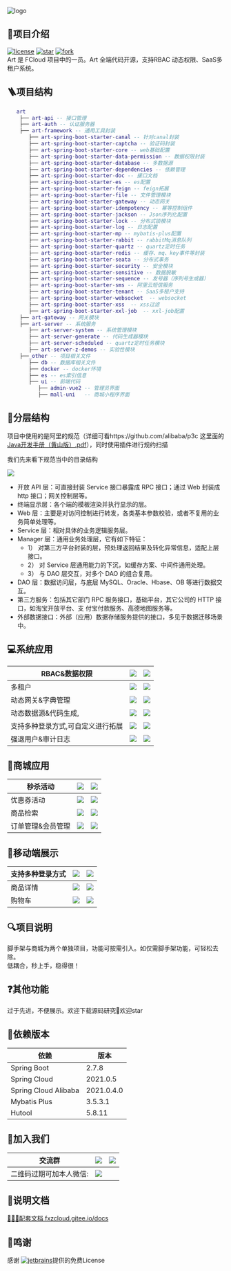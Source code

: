 ![logo](https://cdn.staticaly.com/gh/fxzbiz/img@url/2022/11/19/d9Qz42.svg)

##  🚀项目介绍
[![license](https://img.shields.io/badge/License-Apache%202.0-%20)](https://gitee.com/fxz-cloud/art/blob/master/LICENSE)
[![star](https://gitee.com/fxz-cloud/art/badge/star.svg?theme=dark)](https://gitee.com/fxz-cloud/art/stargazers) 
[![fork](https://gitee.com/fxz-cloud/art/badge/fork.svg?theme=dark)](https://gitee.com/fxz-cloud/art/members)
<br/>
Art 是 FCloud 项目中的一员。Art 全端代码开源，支持RBAC 动态权限、SaaS多租户系统。


## 🪜项目结构
```lua
   art
    ├── art-api -- 接口管理
    ├── art-auth -- 认证服务器
    ├── art-framework -- 通用工具封装
       ├── art-spring-boot-starter-canal -- 针对canal封装
       ├── art-spring-boot-starter-captcha -- 验证码封装
       ├── art-spring-boot-starter-core -- web基础配置
       ├── art-spring-boot-starter-data-permission -- 数据权限封装
       ├── art-spring-boot-starter-database -- 多数据源
       ├── art-spring-boot-starter-dependencies -- 依赖管理
       ├── art-spring-boot-starter-doc -- 接口文档
       ├── art-spring-boot-starter-es -- es配置
       ├── art-spring-boot-starter-feign -- feign拓展
       ├── art-spring-boot-starter-file -- 文件管理模块
       ├── art-spring-boot-starter-gateway -- 动态网关
       ├── art-spring-boot-starter-idempotency -- 幂等控制组件
       ├── art-spring-boot-starter-jackson -- Json序列化配置
       ├── art-spring-boot-starter-lock -- 分布式锁模块
       ├── art-spring-boot-starter-log -- 日志配置
       ├── art-spring-boot-starter-mp -- mybatis-plus配置
       ├── art-spring-boot-starter-rabbit -- rabbitMq消息队列
       ├── art-spring-boot-starter-quartz -- quartz定时任务
       ├── art-spring-boot-starter-redis -- 缓存、mq、key事件等封装
       ├── art-spring-boot-starter-seata -- 分布式事务
       ├── art-spring-boot-starter-security -- 安全模块
       ├── art-spring-boot-starter-sensitive -- 数据脱敏
       ├── art-spring-boot-starter-sequence -- 发号器（序列号生成器）
       ├── art-spring-boot-starter-sms -- 阿里云短信服务
       ├── art-spring-boot-starter-tenant -- SaaS多租户支持
       ├── art-spring-boot-starter-websocket  -- websocket
       ├── art-spring-boot-starter-xss  -- xss过滤
       ├── art-spring-boot-starter-xxl-job  -- xxl-job配置
    ├── art-gateway -- 网关模块
    ├── art-server -- 系统服务
       ├── art-server-system -- 系统管理模块
       ├── art-server-generate -- 代码生成器模块
       ├── art-server-scheduled -- quartz定时任务模块
       ├── art-server-z-demos -- 实验性模块
    ├──_other -- 项目相关文件
       ├── db -- 数据库相关文件
       ├── docker -- docker环境
       ├── es -- es索引信息   
       ├── ui -- 前端代码
          ├── admin-vue2 -- 管理员界面
          ├── mall-uni   -- 商城小程序界面
```
## 📖分层结构

项目中使用的是阿里的规范（详细可看https://github.com/alibaba/p3c 这里面的[Java开发手册（黄山版）.pdf](https://github.com/alibaba/p3c/blob/master/Java%E5%BC%80%E5%8F%91%E6%89%8B%E5%86%8C(%E9%BB%84%E5%B1%B1%E7%89%88).pdf)），同时使用插件进行规约扫描

我们先来看下规范当中的目录结构

![](https://cdn.staticaly.com/gh/fxzbiz/img@url/2022/11/26/Ql0Dur.png)

- 开放 API 层：可直接封装 Service 接口暴露成 RPC 接口；通过 Web 封装成 http 接口；网关控制层等。
- 终端显示层：各个端的模板渲染并执行显示的层。
- Web 层：主要是对访问控制进行转发，各类基本参数校验，或者不复用的业务简单处理等。
- Service 层：相对具体的业务逻辑服务层。
- Manager 层：通用业务处理层，它有如下特征：
    -  1） 对第三方平台封装的层，预处理返回结果及转化异常信息，适配上层接口。
    -  2） 对 Service 层通用能力的下沉，如缓存方案、中间件通用处理。
    -  3） 与 DAO 层交互，对多个 DAO 的组合复用。
- DAO 层：数据访问层，与底层 MySQL、Oracle、Hbase、OB 等进行数据交互。
- 第三方服务：包括其它部门 RPC 服务接口，基础平台，其它公司的 HTTP 接口，如淘宝开放平台、支 付宝付款服务、高德地图服务等。
- 外部数据接口：外部（应用）数据存储服务提供的接口，多见于数据迁移场景中。

## 💻系统应用

| RBAC&数据权限                     | ![](https://cdn.staticaly.com/gh/fxzbiz/img@url/2022/11/26/v5m3e1.png) | ![](https://cdn.staticaly.com/gh/fxzbiz/img@url/2022/11/19/Wb1Xck.png) |
| --------------------------------- | ------------------------------------------------------------ | ------------------------------------------------------------ |
| 多租户                            | ![](https://cdn.staticaly.com/gh/fxzbiz/img@url/2022/11/26/IQ7uvi.png) | ![](https://cdn.staticaly.com/gh/fxzbiz/img@url/2022/11/26/mPf6tH.png) |
| 动态网关&字典管理                 | ![](https://cdn.staticaly.com/gh/fxzbiz/img@url/2022/11/19/ZOGHdk.png) | ![](https://cdn.staticaly.com/gh/fxzbiz/img@url/2022/11/19/OZSRwm.png) |
| 动态数据源&代码生成,              | ![](https://cdn.staticaly.com/gh/fxzbiz/img@url/2022/11/19/UCiIcm.png) | ![](https://cdn.staticaly.com/gh/fxzbiz/img@url/2022/11/19/DR2mTD.png) |
| 支持多种登录方式,可自定义进行拓展 | ![](https://cdn.staticaly.com/gh/fxzbiz/img@url/2022/11/19/6Mr28s.png) | ![](https://cdn.staticaly.com/gh/fxzbiz/img@url/2022/11/19/3Z3LIE.png) |
| 强退用户&审计日志                 | ![](https://cdn.staticaly.com/gh/fxzbiz/img@url/2022/11/19/q49Fii.png) | ![](https://cdn.staticaly.com/gh/fxzbiz/img@url/2022/11/19/q49Fii.png) |


## 🎁商城应用

| 秒杀活动          | ![](https://cdn.staticaly.com/gh/fxzbiz/img@url/2022/11/19/WbsMOF.png) | ![](https://cdn.staticaly.com/gh/fxzbiz/img@url/2022/11/19/xzQlSf.png) |
| ----------------- | ------------------------------------------------------------ | ------------------------------------------------------------ |
| 优惠券活动        | ![](https://cdn.staticaly.com/gh/fxzbiz/img@url/2022/11/19/eQpsqF.png) | ![](https://cdn.staticaly.com/gh/fxzbiz/img@url/2022/11/19/a2FHWN.png) |
| 商品检索          | ![](https://cdn.staticaly.com/gh/fxzbiz/img@url/2022/11/19/9V94xp.png) | ![](https://cdn.staticaly.com/gh/fxzbiz/img@url/2022/11/19/CKYzR4.png) |
| 订单管理&会员管理 | ![](https://cdn.staticaly.com/gh/fxzbiz/img@url/2022/11/19/Xw6k8N.png) | ![](https://cdn.staticaly.com/gh/fxzbiz/img@url/2022/11/19/feS6Ao.png) |



## 📱移动端展示

| 支持多种登录方式 | ![](https://cdn.staticaly.com/gh/fxzbiz/img@url/2022/11/19/uod52k.png) | ![](https://cdn.staticaly.com/gh/fxzbiz/img@url/2022/11/19/miu152.png) |
| ---------------- | ------------------------------------------------------------ | ------------------------------------------------------------ |
| 商品详情         | ![](https://cdn.staticaly.com/gh/fxzbiz/img@url/2022/11/19/cYEjX8.png) | ![](https://cdn.staticaly.com/gh/fxzbiz/img@url/2022/11/19/pwUEN0.png) |
| 购物车           | ![](https://cdn.staticaly.com/gh/fxzbiz/img@url/2022/11/19/qip5o6.png) | ![](https://cdn.staticaly.com/gh/fxzbiz/img@url/2022/11/19/3sTPGv.png) |

## 🔍项目说明
脚手架与商城为两个单独项目，功能可按需引入。如仅需脚手架功能，可轻松去除。<br/>
低耦合，秒上手，稳得很！
## ❓其他功能
过于先进，不便展示。欢迎下载源码研究🧐欢迎star
## 🍓依赖版本

| 依赖                   | 版本         |
|----------------------|------------|
| Spring Boot          | 2.7.8      |
| Spring Cloud         | 2021.0.5   |
| Spring Cloud Alibaba | 2021.0.4.0 |
| Mybatis Plus         | 3.5.3.1    |
| Hutool               | 5.8.11     |



## 🍺加入我们
| 交流群                  | ![](https://cdn.staticaly.com/gh/fxzbiz/img@url/2022/11/19/dqDn4c.png) | ![](https://cdn.staticaly.com/gh/fxzbiz/img@url/2023/02/10/52TCUt.jpg) |
| ----------------------- | ------------------------------------------------------------ | ------------------------------------------------------------ |
| 二维码过期可加本人微信: | ![](https://cdn.staticaly.com/gh/fxzbiz/img@url/2022/11/19/O69mHa.png) |                                                              |

 


## 🍬说明文档
[🍓🍓🍓配套文档 fxzcloud.gitee.io/docs](https://fxzcloud.gitee.io/docs/)

## 🤝鸣谢
感谢 [![jetbrains](https://cdn.staticaly.com/gh/fxzbiz/img@url/2022/12/01/DGnop3.png)](https://www.jetbrains.com/)提供的免费License